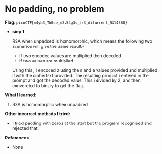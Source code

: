 # No padding, no problem

**Flag:** `picoCTF{m4yb3_Th0se_m3s54g3s_4r3_difurrent_5814368}`

- **step 1**

    RSA when unpadded is homomorphic, which means the following two scenarios will give the same result:-

    - If two encoded values are multiplied then decoded
    - if two values are multiplied 

    Using this , I encoded `2` using the n and e values provided and multiplied it with the ciphertext provided. The resulting product i entered in the prompt and got the decoded value.
    This i divided by 2, and then convereted to binary to get the flag.


**What I learned:**

1. RSA is homomorphic when unpadded

**Other incorrect methods I tried:**

- I tried padding with zeros at the start but the program recognised and rejected that.

**References**

- None